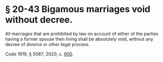 # § 20-43 Bigamous marriages void without decree.

<p>All marriages that are prohibited by law on account of either of the parties having a former spouse then living shall be absolutely void, without any decree of divorce or other legal process.</p><p>Code 1919, § 5087; 2020, c. <a href='http://lis.virginia.gov/cgi-bin/legp604.exe?201+ful+CHAP0900'>900</a>.</p>